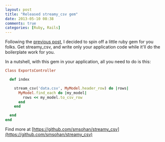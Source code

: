 ```yaml
---
layout: post
title: "Released streamy_csv gem"
date: 2013-05-10 08:38
comments: true
categories: [Ruby, Rails]
---
```


Following the [previous post](/blog/2013/05/09/genereating-and-streaming-potentially-large-csv-files-using-ruby-on-rails/), I decided to spin off a little ruby gem for you folks. Get streamy_csv, and write only your application code while it'll do the boilerplate work for you.

In a nutshell, with this gem in your application, all you need to do is this:

```ruby
Class ExportsController

  def index

    stream_csv('data.csv', MyModel.header_row) do |rows|
      MyModel.find_each do |my_model|
        rows << my_model.to_csv_row
      end
    end

  end
end
```

Find more at [https://github.com/smsohan/streamy_csv](https://github.com/smsohan/streamy_csv)